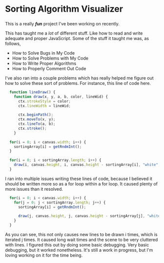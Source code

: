 Sorting Algorithm Visualizer
============================

###
This is a really ***fun*** project I've been working on recently.

This has taught me a *lot* of different stuff. Like how to read and write adequate and proper JavaScript. Some of the stuff it taught me was, as follows,

- How to Solve Bugs in My Code
- How to Solve Problems with My Code
- How to Write Proper Algorithms
- How to Properly Comment Out Code

I've also ran into a couple problems which has really helped me figure out how to solve these sort of problems. For instance, this line of code here.

```javascript
  function lineDraw() {
    function draw(x, y, a, b, color, lineWid) {
      ctx.strokeStyle = color;
      ctx.lineWidth = lineWid;
    
      ctx.beginPath();
      ctx.moveTo(x, y);
      ctx.lineTo(a, b);
      ctx.stroke();
    }
  
  for(i = 0; i < canvas.width; i++) {
    sortingArray[i] = getRndmInt();
  }
  
  for(i = 0; i < sortingArray.length; i++) {
    draw(i, canvas.height, i, canvas.height - sortingArray[i], "white", 2);
  }
```

I ran into multiple issues writing these lines of code, because I believed it should be written more so as a for loop within a for loop. It caused plenty of more issues than it resolved.

```javascript
  for(i = 0; i < canvas.width; i++) {
    for(j = 0; j < sortingArray.length; j++) {
      sortingArray[i] = getRndmInt();
      
      draw(j, canvas.height, j, canvas.height - sortingArray[j], "white", 2);
    }
  }
```

As you can see, this not only causes new lines to be drawn i times, which is iterated j times. It caused long wait times and the scene to be very cluttered with lines. I figured this out by doing some basic debugging. Very basic debugging, but it worked nonetheless. It's still a work in progress, but I'm loving working on it for the time being.
